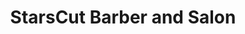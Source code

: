 ---
title: "StarsCut Barber and Salon"
url: /milpitas/starscut-barber-and-salon/
shop: hairdresser
---